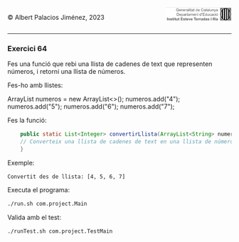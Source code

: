 <div style="display: flex; width: 100%;">
    <div style="flex: 1; padding: 0px;">
        <p>© Albert Palacios Jiménez, 2023</p>
    </div>
    <div style="flex: 1; padding: 0px; text-align: right;">
        <img src="../../assets/ieti.png" height="32" alt="Logo de IETI" style="max-height: 32px;">
    </div>
</div>
<hr/>

### Exercici 64

Fes una funció que rebi una llista de cadenes de text que representen números, i retorni una llista de números.

Fes-ho amb llistes:

ArrayList<String> numeros = new ArrayList<>();
numeros.add("4");
numeros.add("5");
numeros.add("6");
numeros.add("7");

Fes la funció:
```java
    public static List<Integer> convertirLlista(ArrayList<String> numeros) {
    // Converteix una llista de cadenes de text en una llista de números.
    }
```

Exemple:
```text
Convertit des de llista: [4, 5, 6, 7]
```

Executa el programa:
```bash
./run.sh com.project.Main
```

Valida amb el test:
```bash
./runTest.sh com.project.TestMain
```
